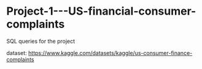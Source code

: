 # Project-1---US-financial-consumer-complaints
SQL queries for the project 


dataset: https://www.kaggle.com/datasets/kaggle/us-consumer-finance-complaints
